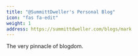 ```yaml
---
title: "@SummittDweller's Personal Blog"
icon: "fas fa-edit"
weight: 1
address: https://summittdweller.com/blogs/mark
---
```

The very pinnacle of blogdom.
